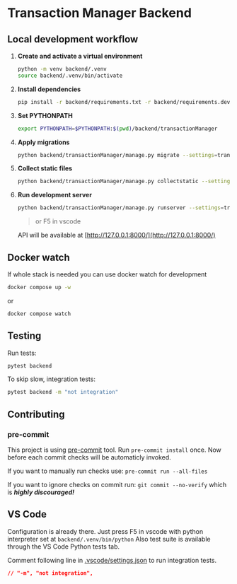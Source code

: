 # Transaction Manager Backend

## Local development workflow

1. **Create and activate a virtual environment**

   ```sh
   python -m venv backend/.venv
   source backend/.venv/bin/activate
   ```

2. **Install dependencies**

   ```sh
   pip install -r backend/requirements.txt -r backend/requirements.dev.txt -r backend/requirements.test.txt
   ```

3. **Set PYTHONPATH**

   ```sh
   export PYTHONPATH=$PYTHONPATH:$(pwd)/backend/transactionManager
   ```

4. **Apply migrations**

   ```sh
   python backend/transactionManager/manage.py migrate --settings=transactionManager.settings_dev
   ```

5. **Collect static files**

   ```sh
   python backend/transactionManager/manage.py collectstatic --settings=transactionManager.settings_dev --clear
   ```

6. **Run development server**

   ```sh
   python backend/transactionManager/manage.py runserver --settings=transactionManager.settings_dev
   ```

   > or F5 in vscode

   API will be available at [http://127.0.0.1:8000/](http://127.0.0.1:8000/)

## Docker watch

If whole stack is needed you can use docker watch for development

```sh
docker compose up -w
```

or

```sh
docker compose watch
```

## Testing

Run tests:

```sh
pytest backend
```

To skip slow, integration tests:

```sh
pytest backend -m "not integration"
```

## Contributing

### pre-commit

This project is using [pre-commit](https://pre-commit.com) tool.
Run `pre-commit install` once.
Now before each commit checks will be automaticly invoked.

If you want to manually run checks use:
`pre-commit run --all-files`

If you want to ignore checks on commit run:
`git commit --no-verify`
which is **_highly discouraged!_**

## VS Code

Configuration is already there.
Just press F5 in vscode with python interpreter set at `backend/.venv/bin/python`
Also test suite is available through the VS Code Python tests tab.

Comment following line in [.vscode/settings.json](../.vscode/settings.json#4) to run integration tests.

```json
// "-m", "not integration",
```
